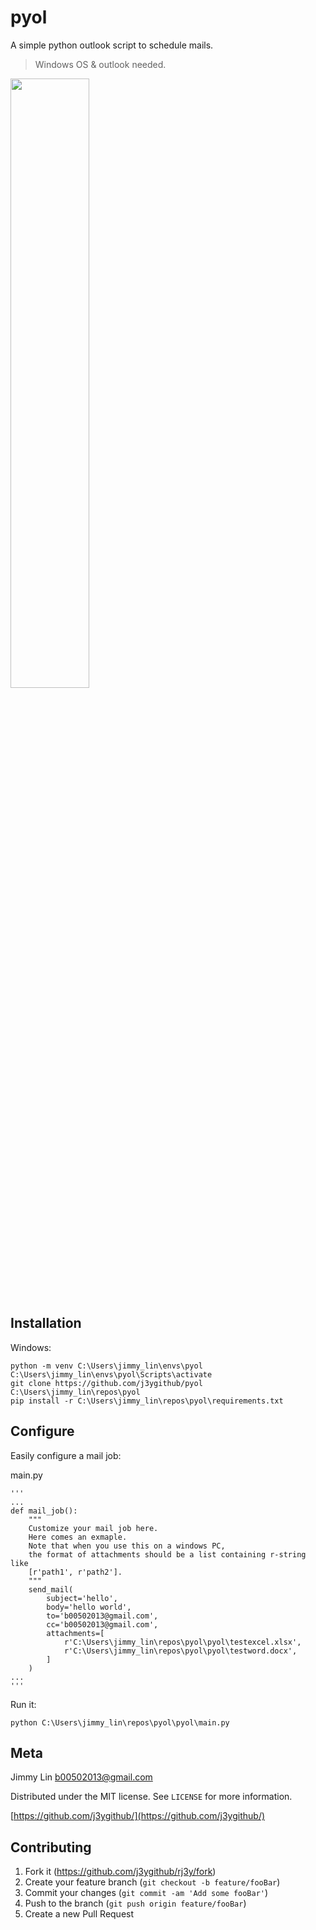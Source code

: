 # pyol
A simple python outlook script to schedule mails.
> Windows OS & outlook needed.

<p float="left">
  <img src="https://github.com/j3ygithub/pyol/blob/master/docs/images/screenshot1.png?" width="50%">
</p>

## Installation

Windows:

```
python -m venv C:\Users\jimmy_lin\envs\pyol
C:\Users\jimmy_lin\envs\pyol\Scripts\activate
git clone https://github.com/j3ygithub/pyol C:\Users\jimmy_lin\repos\pyol
pip install -r C:\Users\jimmy_lin\repos\pyol\requirements.txt
```

## Configure

Easily configure a mail job:

main.py
```
'''
...
def mail_job():
    """
    Customize your mail job here.
    Here comes an exmaple.
    Note that when you use this on a windows PC, 
    the format of attachments should be a list containing r-string like
    [r'path1', r'path2'].
    """
    send_mail(
        subject='hello',
        body='hello world',
        to='b00502013@gmail.com',
        cc='b00502013@gmail.com',
        attachments=[
            r'C:\Users\jimmy_lin\repos\pyol\pyol\testexcel.xlsx',
            r'C:\Users\jimmy_lin\repos\pyol\pyol\testword.docx',
        ]
    )
...
'''
```

Run it:

```
python C:\Users\jimmy_lin\repos\pyol\pyol\main.py
```

## Meta

Jimmy Lin <b00502013@gmail.com>

Distributed under the MIT license. See ``LICENSE`` for more information.

[https://github.com/j3ygithub/](https://github.com/j3ygithub/)

## Contributing

1. Fork it (<https://github.com/j3ygithub/rj3y/fork>)
2. Create your feature branch (`git checkout -b feature/fooBar`)
3. Commit your changes (`git commit -am 'Add some fooBar'`)
4. Push to the branch (`git push origin feature/fooBar`)
5. Create a new Pull Request




